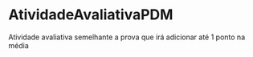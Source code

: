 # AtividadeAvaliativaPDM
Atividade avaliativa semelhante a prova que irá adicionar até 1 ponto na média
